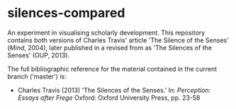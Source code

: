 # silences-compared

An experiment in visualising scholarly development. This repository contains both versions of Charles Travis' article 'The Silence of the Senses' (_Mind_, 2004), later published in a revised from as 'The Silences of the Senses' (OUP, 2013).

The full bibliographic reference for the material contained in the current branch ('master') is:

- Charles Travis (2013) 'The Silences of the Senses.' In: _Perception: Essays after Frege_ Oxford: Oxford University Press, pp. 23-58
